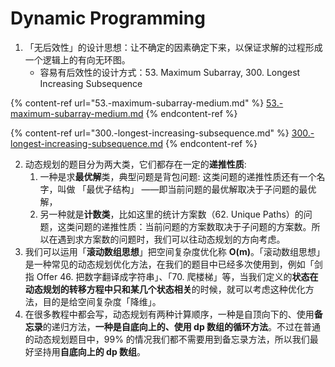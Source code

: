 # Dynamic Programming

1. 「无后效性」的设计思想：让不确定的因素确定下来，以保证求解的过程形成一个逻辑上的有向无环图。
   * 容易有后效性的设计方式：53. Maximum Subarray, 300. Longest Increasing Subsequence

{% content-ref url="53.-maximum-subarray-medium.md" %}
[53.-maximum-subarray-medium.md](53.-maximum-subarray-medium.md)
{% endcontent-ref %}

{% content-ref url="300.-longest-increasing-subsequence.md" %}
[300.-longest-increasing-subsequence.md](300.-longest-increasing-subsequence.md)
{% endcontent-ref %}

2. 动态规划的题目分为两大类，它们都存在一定的**递推性质**:
   1. 一种是求**最优解**类，典型问题是背包问题: 这类问题的递推性质还有一个名字，叫做 「最优子结构」 ——即当前问题的最优解取决于子问题的最优解，
   2. 另一种就是**计数类**，比如这里的统计方案数（62. Unique Paths）的问题，这类问题的递推性质：当前问题的方案数取决于子问题的方案数。所以在遇到求方案数的问题时，我们可以往动态规划的方向考虑。
3. 我们可以运用「**滚动数组思想**」把空间复杂度优化称 **O(m)**。「滚动数组思想」是一种常见的动态规划优化方法，在我们的题目中已经多次使用到，例如「剑指 Offer 46. 把数字翻译成字符串」、「70. 爬楼梯」等，当我们定义的**状态在动态规划的转移方程中只和某几个状态相关**的时候，就可以考虑这种优化方法，目的是给空间复杂度「降维」。
4. 在很多教程中都会写，动态规划有两种计算顺序，一种是自顶向下的、使用**备忘录**的递归方法，**一种是自底向上的、使用 dp 数组的循环方法**。不过在普通的动态规划题目中，99% 的情况我们都不需要用到备忘录方法，所以我们最好坚持用**自底向上的 dp 数组**。
